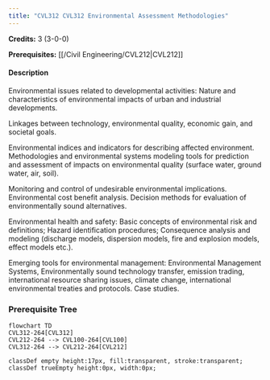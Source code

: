 ```yaml
---
title: "CVL312 CVL312 Environmental Assessment Methodologies"
---
```

**Credits:** 3 (3-0-0)

**Prerequisites:** [[/Civil Engineering/CVL212|CVL212]]

#### Description
Environmental issues related to developmental activities: Nature and characteristics of environmental impacts of urban and industrial developments.

Linkages between technology, environmental quality, economic gain, and societal goals.

Environmental indices and indicators for describing affected environment. Methodologies and environmental systems modeling tools for prediction and assessment of impacts on environmental quality (surface water, ground water, air, soil).

Monitoring and control of undesirable environmental implications. Environmental cost benefit analysis. Decision methods for evaluation of environmentally sound alternatives.

Environmental health and safety: Basic concepts of environmental risk and definitions; Hazard identification procedures; Consequence analysis and modeling (discharge models, dispersion models, fire and explosion models, effect models etc.).

Emerging tools for environmental management: Environmental Management Systems, Environmentally sound technology transfer, emission trading, international resource sharing issues, climate change, international environmental treaties and protocols. Case studies.

### Prerequisite Tree

```mermaid
flowchart TD
CVL312-264[CVL312]
CVL212-264 --> CVL100-264[CVL100]
CVL312-264 --> CVL212-264[CVL212]

classDef empty height:17px, fill:transparent, stroke:transparent;
classDef trueEmpty height:0px, width:0px;
```